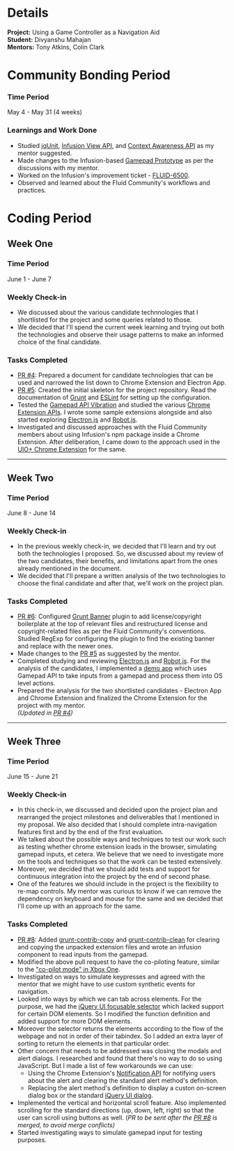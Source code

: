 # Details

**Project:** Using a Game Controller as a Navigation Aid<br>
**Student:** Divyanshu Mahajan<br>
**Mentors:** Tony Atkins, Colin Clark

# Community Bonding Period

### Time Period

May 4 - May 31 (4 weeks)

### Learnings and Work Done

- Studied [jqUnit](https://docs.fluidproject.org/infusion/development/jqUnit.html), [Infusion View API](https://docs.fluidproject.org/infusion/development/ViewAPI.html), and [Context Awareness API](https://docs.fluidproject.org/infusion/development/ContextAwareness.html) as my mentor suggested.
- Made changes to the Infusion-based [Gamepad Prototype](https://github.com/dmahajan980/gamepad-prototype-using-infusion) as per the discussions with my mentor.
- Worked on the Infusion's improvement ticket - [FLUID-6500](https://github.com/fluid-project/infusion/pull/992).
- Observed and learned about the Fluid Community's workflows and practices.

# Coding Period

## Week One

### Time Period

June 1 - June 7

### Weekly Check-in

- We discussed about the various candidate technnologies that I shortlisted for the project and some queries related to those.
- We decided that I'll spend the current week learning and trying out both the technologies and observe their usage patterns to make an informed choice of the final candidate.

### Tasks Completed

- [PR #4](https://github.com/fluid-lab/gamepad-navigator/pull/4): Prepared a document for candidate technologies that can be used and narrowed the list down to Chrome Extension and Electron App.
- [PR #5](https://github.com/fluid-lab/gamepad-navigator/pull/5): Created the initial skeleton for the project repository. Read the documentation of [Grunt](https://gruntjs.com/) and [ESLint](https://eslint.org/) for setting up the configuration.
- Tested the [Gamepad API Vibration](https://www.chromestatus.com/feature/5705158763741184) and studied the various [Chrome Extension APIs](https://developer.chrome.com/extensions/api_index). I wrote some sample extensions alongside and also started exploring [Electron.js](https://www.electronjs.org/) and [Robot.js](https://robotjs.io/).
- Investigated and discussed approaches with the Fluid Community members about using Infusion's npm package inside a Chrome Extension. After deliberation, I came down to the approach used in the [UIO+ Chrome Extension](https://github.com/fluid-project/uio-plus) for the same.

---
 
## Week Two

### Time Period

June 8 - June 14

### Weekly Check-in

- In the previous weekly check-in, we decided that I'll learn and try out both the technologies I proposed. So, we discussed about my review of the two candidates, their benefits, and limitations apart from the ones already mentioned in the document.
- We decided that I'll prepare a written analysis of the two technologies to choose the final candidate and after that, we'll work on the project plan.

### Tasks Completed

- [PR #6](https://github.com/fluid-lab/gamepad-navigator/pull/6): Configured [Grunt Banner](https://www.npmjs.com/package/grunt-banner) plugin to add license/copyright boilerplate at the top of relevant files and restructured license and copyright-related files as per the Fluid Community's conventions. Studied RegExp for configuring the plugin to find the existing banner and replace with the newer ones.
- Made changes to the [PR #5](https://github.com/fluid-lab/gamepad-navigator/pull/5) as suggested by the mentor.
- Completed studying and reviewing [Electron.js](https://www.electronjs.org/) and [Robot.js](https://robotjs.io/). For the analysis of the candidates, I implemented a [demo app](https://github.com/dmahajan980/electron-robot-demo) which uses Gamepad API to take inputs from a gamepad and process them into OS level actions.
- Prepared the analysis for the two shortlisted candidates - Electron App and Chrome Extension and finalized the Chrome Extension for the project with my mentor.<br>
  _(Updated in [PR #4](https://github.com/fluid-lab/gamepad-navigator/pull/4))_

---
 
## Week Three

### Time Period

June 15 - June 21

### Weekly Check-in

- In this check-in, we discussed and decided upon the project plan and rearranged the project milestones and deliverables that I mentioned in my proposal. We also decided that I should complete intra-navigation features first and by the end of the first evaluation.
- We talked about the possible ways and techniques to test our work such as testing whether chrome extension loads in the browser, simulating gamepad inputs, et cetera. We believe that we need to investigate more on the tools and techniques so that the work can be tested extensively.
- Moreover, we decided that we should add tests and support for continuous integration into the project by the end of second phase.
- One of the features we should include in the project is the flexibility to re-map controls. My mentor was curious to know if we can remove the dependency on keyboard and mouse for the same and we decided that I'll come up with an approach for the same.

### Tasks Completed

- [PR #8](https://github.com/fluid-lab/gamepad-navigator/pull/8): Added [grunt-contrib-copy](https://www.npmjs.com/package/grunt-contrib-copy) and [grunt-contrib-clean](https://www.npmjs.com/package/grunt-contrib-clean) for clearing and copying the unpacked extension files and wrote an infusion component to read inputs from the gamepad.
- Modified the above pull request to have the co-piloting feature, similar to the ["co-pilot mode" in Xbox One](https://www.youtube.com/watch?v=Ib9nL8qTbX0&list=PLUvQt4_vdB-hK8BI5CZr5XQjD3cFH4hYd).
- Investigated on ways to simulate keypresses and agreed with the mentor that we might have to use custom synthetic events for navigation.
- Looked into ways by which we can tab across elements. For the purpose, we had the [jQuery UI focusable selector](https://api.jqueryui.com/focusable-selector/) which lacked support for certain DOM elements. So I modified the function definition and added support for more DOM elements.
- Moreover the selector returns the elements according to the flow of the webpage and not in order of their tabindex. So I added an extra layer of sorting to return the elements in that particular order.
- Other concern that needs to be addressed was closing the modals and alert dialogs. I researched and found that there's no way to do so using JavaScript. But I made a list of few workarounds we can use:
  - Using the Chrome Extension's [Notification API](https://developer.chrome.com/extensions/notifications) for notifying users about the alert and clearing the standard alert method's definition.
  - Replacing the alert method's definition to display a custon on-screen dialog box or the standard [jQuery UI dialog](https://jqueryui.com/dialog/#modal-confirmation).
- Implemented the vertical and horizontal scroll feature. Also implemented scrolling for the standard directions (up, down, left, right) so that the user can scroll using buttons as well.
  (_PR to be sent after the [PR #8](https://github.com/fluid-lab/gamepad-navigator/pull/8) is merged, to avoid merge conflicts)_
- Started investigating ways to simulate gamepad input for testing purposes.
  
